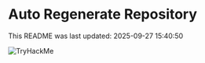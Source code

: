 # Auto Regenerate Repository

This README was last updated: 2025-09-27 15:40:50

 ![TryHackMe](https://tryhackme.com/badge/533634)